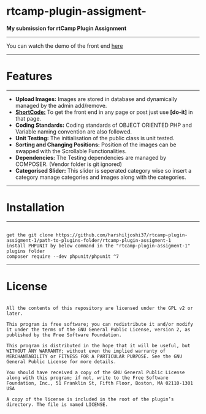 # rtcamp-plugin-assigment-

<b>My submission for rtCamp Plugin Assignment</b>
<hr />
You can watch the demo of the front end <a href="https://rtcamps-plugin-assigment.000webhostapp.com/slideshow-plugin">here</a>
<hr />
<h1><b>Features</b></h1>
<hr />
<ul>
  <li><b>Upload Images:</b> Images are stored in database and dynamically managed by the admin add/remove.</li>
  <li><b><u>ShortCode:</u></b> To get the front end in any page or post just use <b>[do-it]</b> in that page.</li>
  <li><b>Coding Standards:</b> Coding standards of OBJECT ORIENTED PHP and Variable naming convention are also followed.</li>
  <li><b>Unit Testing:</b> The initialisation of the public class is unit tested.</li>
  <li><b>Sorting and Changing Positions:</b> Position of the images can be swapped with the Scrollable Functionalities.</li>
  <li><b>Dependencies:</b> The Testing dependencies are managed by COMPOSER. (Vendor folder is git ignored)</li>
  <li><b>Categorised Slider:</b> This slider is seperated category wise so insert a category manage categories and images along with the categories.</li>
</ul>
<hr />
<h1><b>Installation</b></h1>
<hr />
<code>
get the git clone https://github.com/harshiljoshi37/rtcamp-plugin-assigment-1/path-to-plugins-folder/rtcamp-plugin-assigment-1
install PHPUNIT by below command in the "rtcamp-plugin-assigment-1" plugins folder
composer require --dev phpunit/phpunit ^7
</code>
<hr />
<h1><b>License</b></h1>
<code>
All the contents of this repository are licensed under the GPL v2 or later.<br />
This program is free software; you can redistribute it and/or modify it under the terms of the GNU General Public License, version 2, as published by the Free Software Foundation.<br />
This program is distributed in the hope that it will be useful, but WITHOUT ANY WARRANTY; without even the implied warranty of MERCHANTABILITY or FITNESS FOR A PARTICULAR PURPOSE. See the GNU General Public License for more details.<br />
You should have received a copy of the GNU General Public License along with this program; if not, write to the Free Software Foundation, Inc., 51 Franklin St, Fifth Floor, Boston, MA 02110-1301 USA<br />
A copy of the license is included in the root of the plugin’s directory. The file is named LICENSE.
</code>
